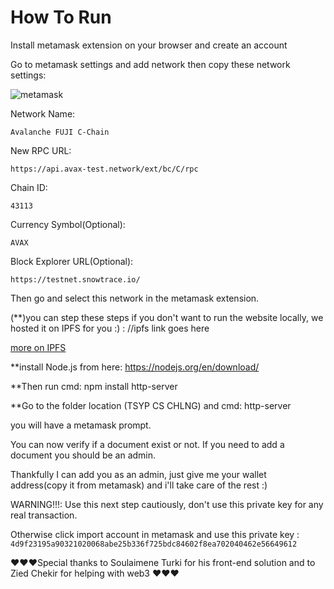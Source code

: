# How To Run

Install metamask extension on your browser and create an account 

Go to metamask settings and add network then copy these network settings:

![metamask](https://user-images.githubusercontent.com/20319127/146281989-4bde1cf6-148a-4864-bd24-af4e5d0d4a3d.png)

Network Name:

`Avalanche FUJI C-Chain`

New RPC URL:

`https://api.avax-test.network/ext/bc/C/rpc`

Chain ID:

`43113`

Currency Symbol(Optional):

`AVAX`

Block Explorer URL(Optional):

`https://testnet.snowtrace.io/`

Then go and select this network in the metamask extension.

(**)you can step these steps if you don't want to run the website locally, we hosted it on IPFS for you :) : //ipfs link goes here

[more on IPFS](https://ipfs.io/#how)

**install Node.js from here: https://nodejs.org/en/download/

**Then run cmd: npm install http-server

**Go to the folder location (TSYP CS CHLNG) and cmd: http-server

you will have a metamask prompt. 

You can now verify if a document exist or not. If you need to add a document you should be an admin.

Thankfully I can add you as an admin, just give me your wallet address(copy it from metamask) and i'll take care of the rest :) 

WARNING!!!: Use this next step cautiously, don't use this private key for any real transaction.

Otherwise click import account in metamask and use this private key : `4d9f23195a90321020068abe25b336f725bdc84602f8ea702040462e56649612`

♥♥♥Special thanks to Soulaimene Turki for his front-end solution and to Zied Chekir for helping with web3 ♥♥♥
